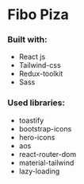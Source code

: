<h1>Fibo Piza</h1>

<h3>Built with:</h3>
<ul>
  <li>React js</li>
  <li>Tailwind-css</li>
  <li>Redux-toolkit</li>
  <li>Sass</li>
</ul>

<h3>Used libraries:</h3>
<ul>
  <li>toastify</li>
  <li>bootstrap-icons</li>
  <li>hero-icons</li>
  <li>aos</li>
  <li>react-router-dom</li>
  <li>material-tailwind</li>
  <li> lazy-loading</li>
</ul>




